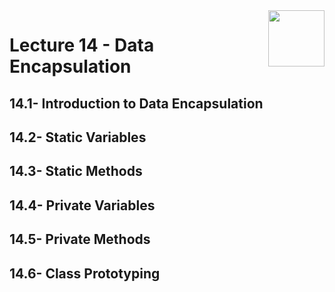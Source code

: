 <img align="right" width="90" height="90" src="https://github.com/cs-MohamedAyman/Computer-Science-Textbooks/blob/master/logos/object-oriented.jpg">

# Lecture 14 - Data Encapsulation
## 14.1- Introduction to Data Encapsulation
## 14.2- Static Variables
## 14.3- Static Methods
## 14.4- Private Variables
## 14.5- Private Methods
## 14.6- Class Prototyping

